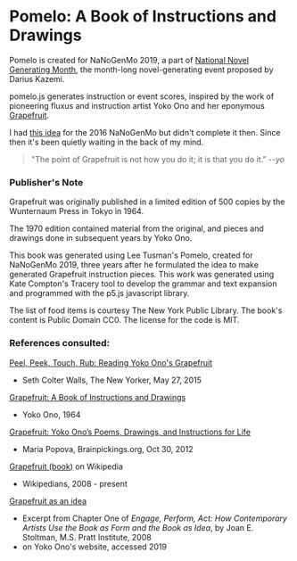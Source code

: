 Pomelo: A Book of Instructions and Drawings  
===========================================

Pomelo is created for NaNoGenMo 2019, a part of [National Novel Generating Month](https://nanogenmo.github.io/), the month-long novel-generating event proposed by Darius Kazemi.

pomelo.js generates instruction or event scores, inspired by the work of pioneering fluxus and instruction artist Yoko Ono and her eponymous [Grapefruit](https://www.newyorker.com/books/page-turner/peel-peek-touch-rub-reading-yoko-onos-grapefruit). 

I had [this idea](https://github.com/NaNoGenMo/2016/issues/22) for the 2016 NaNoGenMo but didn't complete it then. Since then it's been quietly waiting in the back of my mind.

> "The point of Grapefruit is not how you do it; it is that you do it.” *--yo*

### Publisher's Note
Grapefruit was originally published in a limited edition of 500 copies by the Wunternaum Press in Tokyo in 1964.

The 1970 edition contained material from the original, and pieces and drawings done in subsequent years by Yoko Ono.

This book was generated using Lee Tusman's Pomelo, created for NaNoGenMo 2019, three years after he formulated the idea to make generated Grapefruit instruction pieces. This work was generated using Kate Compton's Tracery tool to develop the grammar and text expansion and programmed with the p5.js javascript library.

The list of food items is courtesy The New York Public Library. The book's content is Public Domain CC0. The license for the code is MIT.

### References consulted:

[Peel, Peek, Touch, Rub: Reading Yoko Ono's Grapefruit](https://www.newyorker.com/books/page-turner/peel-peek-touch-rub-reading-yoko-onos-grapefruit)
- Seth Colter Walls, The New Yorker, May 27, 2015

[Grapefruit: A Book of Instructions and Drawings](https://monoskop.org/images/6/64/Ono_Yoko_Grapefruit_A_Book_of_Instructions_and_Drawings_2000.pdf)
- Yoko Ono, 1964

[Grapefruit: Yoko Ono’s Poems, Drawings, and Instructions for Life](https://www.brainpickings.org/2012/10/30/yoko-ono-grapefruit/)
- Maria Popova, Brainpickings.org, Oct 30, 2012

[Grapefruit (book)](https://en.wikipedia.org/wiki/Grapefruit_(book)) on Wikipedia
- Wikipedians, 2008 - present

[Grapefruit as an idea](http://www.a-i-u.net/grapefruit-as-an-idea/)
- Excerpt from Chapter One of *Engage, Perform, Act: How Contemporary Artists Use the Book as Form and the Book as Idea*, by Joan E. Stoltman, M.S. Pratt Institute, 2008
- on Yoko Ono's website, accessed 2019

